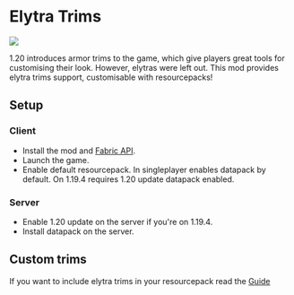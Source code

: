# Elytra Trims

[//]: # (Lightweight and customisable support for trimmable elytras.)
![](https://github.com/Kikugie/elytra-trims/blob/1.19/img/preview.png)  

1.20 introduces armor trims to the game, which give players great tools for customising their look. However, elytras were left out. This mod provides elytra trims support, customisable with resourcepacks!

## Setup
### Client
- Install the mod and [Fabric API](https://modrinth.com/mod/fabric-api).
- Launch the game.
- Enable default resourcepack.
In singleplayer enables datapack by default. On 1.19.4 requires 1.20 update datapack enabled.

### Server
- Enable 1.20 update on the server if you're on 1.19.4.
- Install datapack on the server.

## Custom trims
If you want to include elytra trims in your resourcepack read the [Guide](https://github.com/Kikugie/elytra-trims/tree/1.19/resourcepacks)